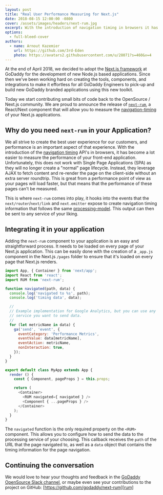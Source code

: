 ```yaml
---
layout: post
title: "Real User Performance Measuring for Next.js"
date: 2018-08-15 12:00:00 -0800
cover: /assets/images/headers/next-rum.jpg
excerpt: With the introduction of navigation timing in browsers it has become a lot easier to measure performance of your front-end application. With the introduction of the `next-rum` component you will be able to gather the same metrics for your Next.js based application as well.
options:
  - full-bleed-cover
authors:
  - name: Arnout Kazemier
    url: https://github.com/3rd-Eden
    photo: https://avatars2.githubusercontent.com/u/28071?s=460&v=4
---
```


At the end of April 2018, we decided to adopt the [Next.js framework][next] at
GoDaddy for the development of new Node.js based applications. Since then we've
been working hard on creating the tools, components, and integrations to make it
effortless for all GoDaddy Engineers to pick-up and build new GoDaddy branded
applications using this new toolkit.

Today we start contributing small bits of code back to the OpenSource / Next.js
community. We are proud to announce the release of [`next-rum`][rum], a
React/Next component that will allow you to measure the
[navigation-timing][timing] of your Next.js applications.

## Why do you need `next-rum` in your Application?

We all strive to create the best user experience for our customers, and
performance is an important aspect of that experience. With the introduction of
the [navigation timing][timing] API's in browsers, it has become a lot easier to
measure the performance of your front-end application. Unfortunately, this does
not work with Single Page Applications (SPA) as they will no longer create a
"normal" page lifecycle. Instead, they leverage AJAX to fetch content and
re-render the page on the client-side without an extra server roundtrip. This is
great from a performance point of view as your pages will load faster, but that
means that the performance of these pages can't be measured.

This is where `next-rum` comes into play, it hooks into the events that the
`next/router`/`next/link` and `next.emitter` expose to create navigation timing
information that follows the same [processing-model][model]. This output can
then be sent to any service of your liking.

## Integrating it in your application

Adding the `next-rum` component to your application is an easy and
straightforward process. It needs to be loaded on every page of your Next.js
application. This can be easily done with the creation of a `_app.js` component
in the Next.js `/pages` folder to ensure that it's loaded on every page that
Next.js renders.

```js
import App, { Container } from 'next/app';
import React from 'react';
import RUM from 'next-rum';

function navigated(path, data) {
  console.log('navigated to %s', path);
  console.log('timing data', data);

  //
  // Example implementation for Google Analytics, but you can use any
  // service you want to send data.
  //
  for (let metricName in data) {
    ga('send', 'event', {
      eventCategory: 'Performance Metrics',
      eventValue: data[metricName],
      eventAction: metricName,
      nonInteraction: true,
    });
  }
}

export default class MyApp extends App {
  render () {
    const { Component, pageProps } = this.props;

    return (
      <Container>
        <RUM navigated={ navigated } />
        <Component { ...pageProps } />
      </Container>
    );
  }
}
```

The `navigated` function is the only required property on the `<RUM>` component.
This allows you to configure how to send the data to the processing service of
your choosing. This callback receives the `path` of the URL that the page
navigated to, as well as a `data` object that contains the timing information
for the page navigation.

## Continuing the conversation

We would love to hear your thoughts and feedback in the [GoDaddy OpenSource
Slack channel][slack], or maybe even see your contributions to the project on
GitHub: [https://github.com/godaddy/next-rum][rum]

[next]: https://github.com/zeit/next.js
[slack]: https://godaddy-oss-slack.herokuapp.com/
[rum]: https://github.com/godaddy/next-rum
[timing]: https://www.w3.org/TR/navigation-timing
[model]: https://www.w3.org/TR/navigation-timing/#processing-model

